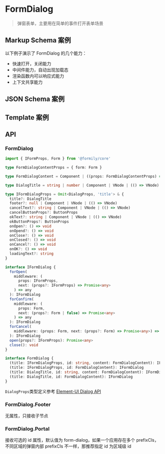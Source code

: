 # FormDialog

> 弹窗表单，主要用在简单的事件打开表单场景

## Markup Schema 案例

以下例子演示了 FormDialog 的几个能力：

- 快速打开，关闭能力
- 中间件能力，自动出现加载态
- 渲染函数内可以响应式能力
- 上下文共享能力

<dumi-previewer demoPath="guide/form-dialog/markup-schema" />

## JSON Schema 案例

<dumi-previewer demoPath="guide/form-dialog/json-schema" />

## Template 案例

<dumi-previewer demoPath="guide/form-dialog/template" />

## API

### FormDialog

```ts pure
import { IFormProps, Form } from '@formily/core'

type FormDialogContentProps = { form: Form }

type FormDialogContent = Component | ((props: FormDialogContentProps) => VNode)

type DialogTitle = string | number | Component | VNode | (() => VNode)

type IFormDialogProps = Omit<DialogProps, 'title'> & {
  title?: DialogTitle
  footer?: null | Component | VNode | (() => VNode)
  cancelText?: string | Component | VNode | (() => VNode)
  cancelButtonProps?: ButtonProps
  okText?: string | Component | VNode | (() => VNode)
  okButtonProps?: ButtonProps
  onOpen?: () => void
  onOpend?: () => void
  onClose?: () => void
  onClosed?: () => void
  onCancel?: () => void
  onOK?: () => void
  loadingText?: string
}

interface IFormDialog {
  forOpen(
    middleware: (
      props: IFormProps,
      next: (props?: IFormProps) => Promise<any>
    ) => any
  ): IFormDialog
  forConfirm(
    middleware: (
      props: Form,
      next: (props?: Form | false) => Promise<any>
    ) => any
  ): IFormDialog
  forCancel(
    middleware: (props: Form, next: (props?: Form) => Promise<any>) => any
  ): IFormDialog
  open(props?: IFormProps): Promise<any>
  close(): void
}

interface FormDialog {
  (title: IFormDialogProps, id: string, content: FormDialogContent): IFormDialog
  (title: IFormDialogProps, id: FormDialogContent): IFormDialog
  (title: DialogTitle, id: string, content: FormDialogContent): IFormDialog
  (title: DialogTitle, id: FormDialogContent): IFormDialog
}
```

`DialogProps`类型定义参考 [Element-UI Dialog API](https://element.eleme.io/#/zh-CN/component/dialog#attributes)

### FormDialog.Footer

无属性，只接收子节点

### FormDialog.Portal

接收可选的 id 属性，默认值为 form-dialog，如果一个应用存在多个 prefixCls，不同区域的弹窗内部 prefixCls 不一样，那推荐指定 id 为区域级 id

